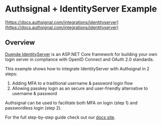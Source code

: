 # Authsignal + IdentityServer Example

[https://docs.authsignal.com/integrations/identityserver](https://docs.authsignal.com/integrations/identityserver)

## Overview

[Duende IdentityServer](https://duendesoftware.com/products/identityserver) is an ASP.NET Core framework for building your own login server in compliance with OpenID Connect and OAuth 2.0 standards.

This example shows how to integrate IdentityServer with Authsignal in 2 steps:

1. Adding MFA to a traditional username & password login flow
2. Allowing passkey login as an secure and user-friendly alternative to username & password

Authsignal can be used to facilitate both MFA on login (step 1) and passwordless login (step 2).

For the full step-by-step guide check out our [docs site](https://docs.authsignal.com/integrations/identityserver).

